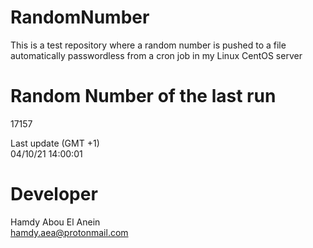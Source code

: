 # RandomNumber    
This is a test repository where a random number is pushed to a file automatically passwordless from a cron job in my Linux CentOS server    
# Random Number of the last run   
17157
      
Last update (GMT +1)    
04/10/21 14:00:01
# Developer    
Hamdy Abou El Anein   
hamdy.aea@protonmail.com
